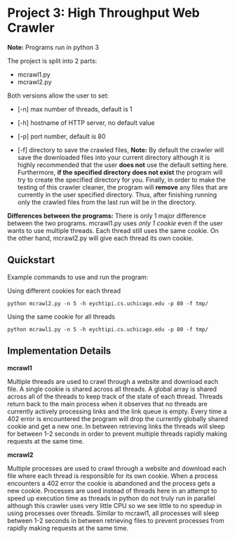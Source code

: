 # Project 3: High Throughput Web Crawler

**Note:** Programs run in python 3

The project is split into 2 parts:
- mcrawl1.py
- mcrawl2.py

Both versions allow the user to set:

- [-n] max number of threads, default is 1

- [-h] hostname of HTTP server, no default value

- [-p] port number, default is 80

- [-f] directory to save the crawled files, **Note:** By default the crawler
will save the downloaded files into your current directory although
it is highly recommended that the user **does not** use the default
setting here. Furthermore, **if the specified directory does not exist**
the program will try to create the specified directory for you. Finally,
in order to make the testing of this crawler cleaner, the program will
**remove** any files that are currently in the user specified directory.
Thus, after finishing running only the crawled files from the last run
will be in the directory.

**Differences between the programs:** There is only 1 major difference
between the two programs. mcrawl1.py uses *only 1 cookie* even if the
user wants to use multiple threads. Each thread still uses the same
cookie. On the other hand, mcrawl2.py will give each thread its own
cookie.

## Quickstart

Example commands to use and run the program:

Using different cookies for each thread
```
python mcrawl2.py -n 5 -h eychtipi.cs.uchicago.edu -p 80 -f tmp/
```

Using the same cookie for all threads
```
python mcrawl1.py -n 5 -h eychtipi.cs.uchicago.edu -p 80 -f tmp/
```

## Implementation Details

**mcrawl1**

Multiple threads are used to crawl through a website and download each
file. A single cookie is shared across all threads. A global array is
shared across all of the threads to keep track of the state of each
thread. Threads return back to the main process when it observes that no
threads are currently actively processing links and the link queue is
empty. Every time a 402 error is encountered the program will drop the
currently globally shared cookie and get a new one. In between retrieving
links the threads will sleep for between 1-2 seconds in order to prevent
multiple threads rapidly making requests at the same time.

**mcrawl2**

Multiple processes are used to crawl through a website and download each
file where each thread is responsible for its own cookie. When a process
encounters a 402 error the cookie is abandoned and the process gets a
new cookie. Processes are used instead of threads here in an attempt
to speed up execution time as threads in python do not truly run in
parallel although this crawler uses very little CPU so we see little to
no speedup in using processes over threads. Similar to mcrawl1, all
processes will sleep between 1-2 seconds in between retrieving files to
prevent processes from rapidly making requests at the same time.
